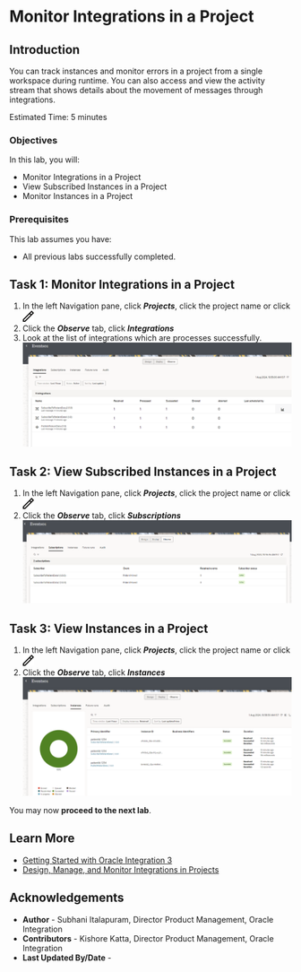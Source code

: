 # Monitor Integrations in a Project

## Introduction

You can track instances and monitor errors in a project from a single workspace during runtime. You can also access and view the activity stream that shows details about the movement of messages through integrations.

Estimated Time: 5 minutes

### Objectives

In this lab, you will:

* Monitor Integrations in a Project
* View Subscribed Instances in a Project
* Monitor Instances in a Project

### Prerequisites

This lab assumes you have:

* All previous labs successfully completed.

## Task 1: Monitor Integrations in a Project

1. In the left Navigation pane, click ***Projects***, click the project name or click ![edit-icon](../images/ico-edit.png)
2. Click the ***Observe*** tab, click ***Integrations***
3. Look at the list of integrations which are processes successfully.
![observe-integrations](../images/observe-integrations.png)

## Task 2: View Subscribed Instances in a Project

1. In the left Navigation pane, click ***Projects***, click the project name or click ![edit-icon](../images/ico-edit.png)
2. Click the ***Observe*** tab, click ***Subscriptions***
![observe-subscriptions](../images/observe-subscriptions.png)

## Task 3: View Instances in a Project

1. In the left Navigation pane, click ***Projects***, click the project name or click ![edit-icon](../images/ico-edit.png)
2. Click the ***Observe*** tab, click ***Instances***
![observe-instances](../images/observe-instances.png)

You may now **proceed to the next lab**.

## Learn More

* [Getting Started with Oracle Integration 3](https://docs.oracle.com/en/cloud/paas/application-integration/index.html)
* [Design, Manage, and Monitor Integrations in Projects](https://docs.oracle.com/en/cloud/paas/application-integration/integrations-user/designing-managing-and-monitoring-integrations-projects.html)

## Acknowledgements

* **Author** - Subhani Italapuram, Director Product Management, Oracle Integration
* **Contributors** - Kishore Katta, Director Product Management, Oracle Integration
* **Last Updated By/Date** -
